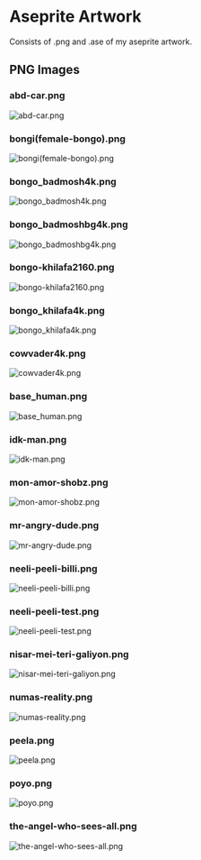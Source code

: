 # Aseprite Artwork
Consists of .png and .ase of my aseprite artwork.

## PNG Images

### abd-car.png
![abd-car.png](./abd-car.png)

### bongi(female-bongo).png
![bongi(female-bongo).png](./bongi(female-bongo).png)

### bongo_badmosh4k.png
![bongo_badmosh4k.png](./bongo_badmosh4k.png)

### bongo_badmoshbg4k.png
![bongo_badmoshbg4k.png](./bongo_badmoshbg4k.png)

### bongo-khilafa2160.png
![bongo-khilafa2160.png](./bongo-khilafa2160.png)

### bongo_khilafa4k.png
![bongo_khilafa4k.png](./bongo_khilafa4k.png)

### cowvader4k.png
![cowvader4k.png](./cowvader4k.png)

### base_human.png
![base_human.png](./HealerOfTheBrokenGlass/base_human.png)

### idk-man.png
![idk-man.png](./idk-man.png)

### mon-amor-shobz.png
![mon-amor-shobz.png](./mon-amor-shobz.png)

### mr-angry-dude.png
![mr-angry-dude.png](./mr-angry-dude.png)

### neeli-peeli-billi.png
![neeli-peeli-billi.png](./neeli-peeli-billi.png)

### neeli-peeli-test.png
![neeli-peeli-test.png](./neeli-peeli-test.png)

### nisar-mei-teri-galiyon.png
![nisar-mei-teri-galiyon.png](./nisar-mei-teri-galiyon.png)

### numas-reality.png
![numas-reality.png](./numas-reality.png)

### peela.png
![peela.png](./peela.png)

### poyo.png
![poyo.png](./poyo.png)

### the-angel-who-sees-all.png
![the-angel-who-sees-all.png](./the-angel-who-sees-all.png)

